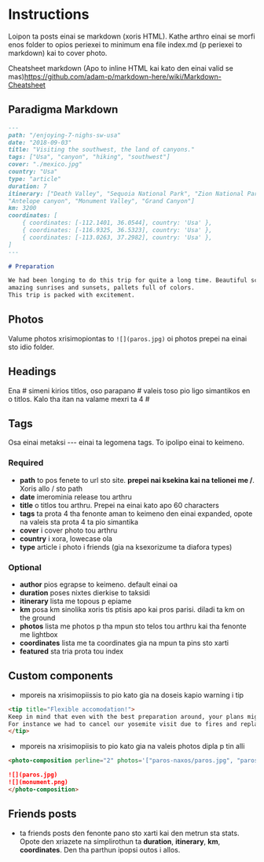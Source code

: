 # Instructions

Loipon ta posts einai se markdown (xoris HTML). Kathe arthro einai se morfi enos folder to opios periexei to minimum ena file index.md (p periexei to markdown) kai to cover photo.

Cheatsheet markdown (Apo to inline HTML kai kato den einai valid se mas)https://github.com/adam-p/markdown-here/wiki/Markdown-Cheatsheet

## Paradigma Markdown

```md
---
path: "/enjoying-7-nighs-sw-usa"
date: "2018-09-03"
title: "Visiting the southwest, the land of canyons."
tags: ["Usa", "canyon", "hiking", "southwest"]
cover: "./mexico.jpg"
country: "Usa"
type: "article"
duration: 7
itinerary: ["Death Valley", "Sequoia National Park", "Zion National Park", "Bryce canyon",
"Antelope canyon", "Monument Valley", "Grand Canyon"]
km: 3200
coordinates: [
    { coordinates: [-112.1401, 36.0544], country: 'Usa' },
    { coordinates: [-116.9325, 36.5323], country: 'Usa' },
    { coordinates: [-113.0263, 37.2982], country: 'Usa' },
]
---

# Preparation

We had been longing to do this trip for quite a long time. Beautiful sceneries, awesome hikings, breathtaking views,
amazing sunrises and sunsets, pallets full of colors.
This trip is packed with excitement.
```

## Photos

Valume photos xrisimopiontas to `![](paros.jpg)`
oi photos prepei na einai sto idio folder.

## Headings

Ena # simeni kirios titlos, oso parapano # valeis toso pio ligo simantikos en o titlos. Kalo tha itan na valame mexri ta 4 #

## Tags

Osa einai metaksi --- einai ta legomena tags. To ipolipo einai to keimeno.

### Required

* **path** to pos fenete to url sto site. **prepei nai ksekina kai na telionei me /**. Xoris allo / sto path
* **date** imerominia release tou arthru
* **title** o titlos tou arthru. Prepei na einai kato apo 60 characters
* **tags** ta prota 4 tha fenonte aman to keimeno den einai expanded, opote na valeis sta prota 4 ta pio simantika
* **cover** i cover photo tou arthru
* **country** i xora, lowecase ola
* **type** article i photo i friends (gia na ksexorizume ta diafora types)

### Optional

* **author** pios egrapse to keimeno. default einai oa
* **duration** poses nixtes dierkise to taksidi
* **itinerary** lista me topous p epiame
* **km** posa km sinolika xoris tis ptisis apo kai pros parisi. diladi ta km on the ground
* **photos** lista me photos p tha mpun sto telos tou arthru kai tha fenonte me lightbox
* **coordinates** lista me ta coordinates gia na mpun ta pins sto xarti
* **featured** sta tria prota tou index

## Custom components

* mporeis na xrisimopiissis to pio kato gia na doseis kapio warning i tip

```md
<tip title="Flexible accomodation!">
Keep in mind that even with the best preparation around, your plans might change.
For instance we had to cancel our yosemite visit due to fires and replace it. Having booked everything with free cancellation to the very last day enabled us to change plans event at the last minute.
</tip>
```

* mporeis na xrisimopiisis to pio kato gia na valeis photos dipla p tin alli

```md
<photo-composition perline="2" photos='["paros-naxos/paros.jpg", "paros-naxos/monument.png"]'>

![](paros.jpg)
![](monument.png)
</photo-composition>
```

## Friends posts

* ta friends posts den fenonte pano sto xarti kai den metrun sta stats. Opote den xriazete na simplirothun ta **duration**, **itinerary**, **km**, **coordinates**. Den tha parthun ipopsi outos i allos.
